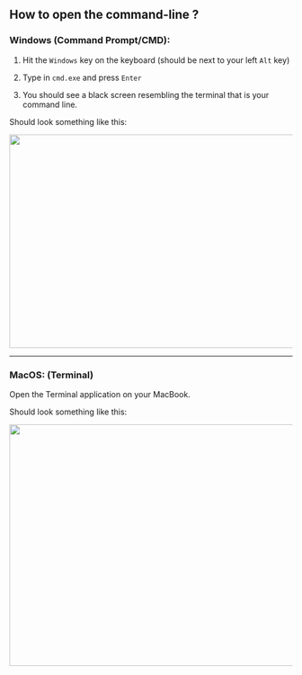 ﻿## **How to open the command-line ?**


### Windows (Command Prompt/CMD):

1.  Hit the  `Windows`  key on the keyboard (should be next to your left  `Alt`  key)

2.  Type in  `cmd.exe`  and press  `Enter`
3.  You should see a black screen resembling the terminal that is your command line.

Should look something like this:

<div align=center>
<img src="https://upload.wikimedia.org/wikipedia/commons/b/b3/Command_Prompt_on_Windows_10_RTM.png" width=590 height=380>
</img>
</div>

----
### MacOS: (Terminal)

Open the Terminal application on your MacBook.

Should look something like this:

<div align=center>
<img src="https://cdn.macpaw.com/uploads/images/Screen%20Shot%202018-10-17%20at%2018.14.23.png" width=680 height=430>
</img>
</div>
